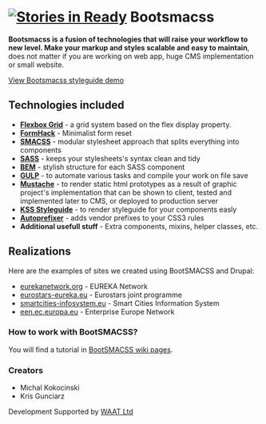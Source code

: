[![Stories in Ready](https://badge.waffle.io/bandanaman/bootsmacss.png?label=ready&title=Ready)](https://waffle.io/bandanaman/bootsmacss)
Bootsmacss
=========

**Bootsmacss is a fusion of technologies that will raise your workflow to new level. Make your markup and styles scalable and easy to maintain**, does not matter if you are working on web app, huge CMS implementation or small website.

[View Bootsmacss styleguide demo](http://bandanaman.github.io/bootsmacss/styleguide/)

## Technologies included

* **[Flexbox Grid](http://flexboxgrid.com/)** - a grid system based on the flex display property.
* **[FormHack](http://formhack.io/)** - Minimalist form reset
* **[SMACSS](https://smacss.com/)** - modular stylesheet approach that splits everything into components
* **[SASS](http://sass-lang.com/)** - keeps your stylesheets's syntax clean and tidy
* **[BEM](http://getbem.com/)** - stylish structure for each SASS component
* **[GULP](http://gulpjs.com/)** - to automate various tasks and compile your work on file save
* **[Mustache](https://mustache.github.io/)** - to render static html prototypes as a result of graphic project's implementation that can be shown to client, tested and implemented later to CMS, or deployed to production server
* **[KSS Styleguide](http://warpspire.com/kss/)** - to render styleguide for your components easly
* **[Autoprefixer](https://github.com/postcss/autoprefixer)** - adds vendor prefixes to your CSS3 rules
* **Additional usefull stuff** - Extra components, mixins, helper classes, etc.

## Realizations
Here are the examples of sites we created using BootSMACSS and Drupal:

* [eurekanetwork.org](http://eurekanetwork.org/) - EUREKA Network
* [eurostars-eureka.eu](http://eurostars-eureka.eu/) - Eurostars joint programme
* [smartcities-infosystem.eu](http://smartcities-infosystem.eu/) - Smart Cities Information System
* [een.ec.europa.eu](http://een.ec.europa.eu/) - Enterprise Europe Network

### How to work with BootSMACSS?

You will find a tutorial in [BootSMACSS wiki pages](https://github.com/bandanaman/bootsmacss/wiki/1.-Installation).

### Creators

* Michal Kokocinski
* Kris Gunciarz

Development Supported by [WAAT Ltd](http://waat.eu/)
